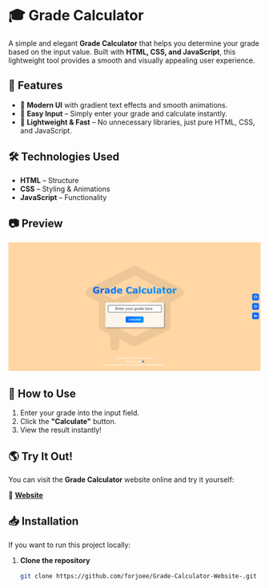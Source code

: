 # 🎓 Grade Calculator

A simple and elegant **Grade Calculator** that helps you determine your grade based on the input value. Built with **HTML, CSS, and JavaScript**, this lightweight tool provides a smooth and visually appealing user experience.

## 🚀 Features

- 🎨 **Modern UI** with gradient text effects and smooth animations.
- 🔢 **Easy Input** – Simply enter your grade and calculate instantly.
- 📌 **Lightweight & Fast** – No unnecessary libraries, just pure HTML, CSS, and JavaScript.

## 🛠️ Technologies Used

- **HTML** – Structure  
- **CSS** – Styling & Αnimations  
- **JavaScript** – Functionality  

## 📷 Preview

![Grade Calculator Preview](preview.png)

## 📖 How to Use

1. Enter your grade into the input field.  
2. Click the **"Calculate"** button.  
3. View the result instantly!  

## 🌎 Try It Out!

You can visit the **Grade Calculator** website online and try it yourself:

🔗 **[Website](https://forjoee.github.io/Grade-Calculator-Website-/)**

## 📥 Installation

If you want to run this project locally:  

1. **Clone the repository**  
   ```sh
   git clone https://github.com/forjoee/Grade-Calculator-Website-.git
